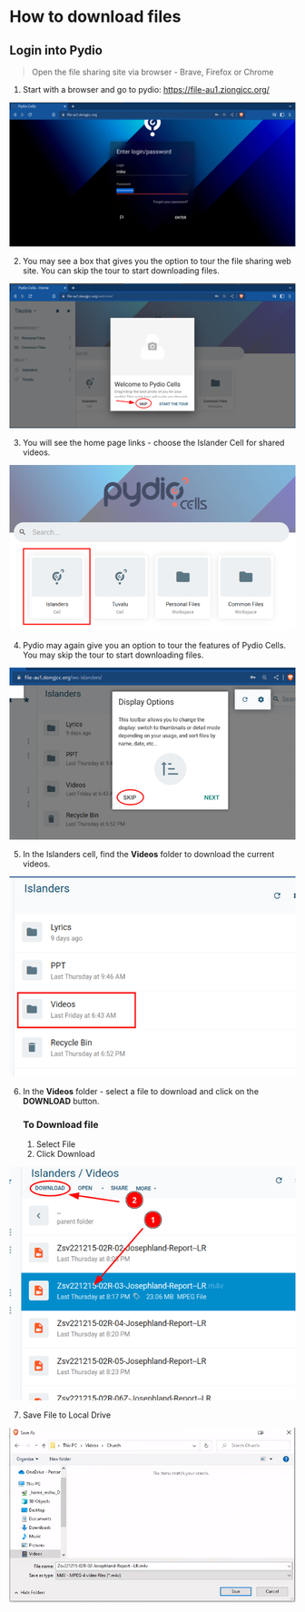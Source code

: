 # How to download files

## Login into Pydio

> Open the file sharing site via browser - Brave, Firefox or Chrome

1. Start with a browser and go to pydio: https://file-au1.ziongjcc.org/

![Login Page](./images/login.png)

2. You may see a box that gives you the option to tour the file sharing web site. You can skip the tour to start downloading files.

![Display Options](./images/Tour.png)


3. You will see the home page links - choose the Islander Cell for shared videos.

![Home Page](./images/HomeLinks.png)

4. Pydio may again give you an option to tour the features of Pydio Cells. You may skip the tour to start downloading files.

![Home Page](./images/displayOptions.png)

5. In the Islanders cell, find the __Videos__ folder to download the current videos.

![Home Page](./images/Islanders.png)

6. In the __Videos__ folder - select a file to download and click on the __DOWNLOAD__ button.

    ### To Download file

    1. Select File
    2. Click Download

![Home Page](./images/IslanderVideos.png)

7. Save File to Local Drive

![Home Page](./images/SaveFile.png)

